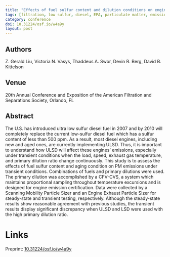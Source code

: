 ```yaml
---
title: "Effects of fuel sulfur content and dilution conditions on engine PM emissions under transient conditions"
tags: [filtration, low sulfur, diesel, EPA, particulate matter, emissions]
category: conference
doi: 10.31224/osf.io/w4a9y
layout: post
---
```


## Authors
Z. Gerald Liu, Victoria N. Vasys, Thaddeus A. Swor, Devin R. Berg, David B. Kittelson

## Venue
20th Annual Conference and Exposition of the American Filtration and Separations Society, Orlando, FL

## Abstract

The U.S. has introduced ultra low sulfur diesel fuel in 2007 and by 2010 will completely replace the current low-sulfur diesel fuel which has a sulfur content of less than 500 ppm. As a result, most diesel engines, including new and aged ones, are currently implementing ULSD. Thus, it is important to understand how ULSD will affect these engines’ emissions, especially under transient conditions when the load, speed, exhaust gas temperature, and primary dilution ratio change continuously. This study is to assess the effects of fuel sulfur content and aging condition on PM emissions under transient conditions. Combinations of fuels and primary dilutions were used. The primary dilution was accomplished by a CFV-CVS, a system which maintains proportional sampling throughout temperature excursions and is designed for engine emission certification. Data were collected by a Scanning Mobility Particle Sizer and an Engine Exhaust Particle Sizer for steady-state and transient testing, respectively. Although the steady-state results show reasonable agreement with previous studies, the transient results display significant discrepancy when ULSD and LSD were used with the high primary dilution ratio.

# Links
Preprint: [10.31224/osf.io/w4a9y](https://doi.org/10.31224/osf.io/w4a9y)